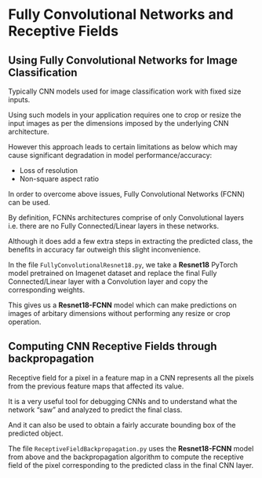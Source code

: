 # Fully Convolutional Networks and Receptive Fields

## Using Fully Convolutional Networks for Image Classification

Typically CNN models used for image classification work with fixed size inputs.

Using such models in your application requires one to crop or resize the input images as per the dimensions imposed by the underlying CNN architecture.

However this approach leads to certain limitations as below which may cause significant degradation in model performance/accuracy:
- Loss of resolution
- Non-square aspect ratio

In order to overcome above issues, Fully Convolutional Networks (FCNN) can be used.

By definition, FCNNs architectures comprise of only Convolutional layers i.e. there are no Fully Connected/Linear layers in these networks.

Although it does add a few extra steps in extracting the predicted class, the benefits in accuracy far outweigh this slight inconvenience.

In the file `FullyConvolutionalResnet18.py`, we take a **Resnet18** PyTorch model pretrained on Imagenet dataset and replace the final Fully Connected/Linear layer with a Convolution layer and copy the corresponding weights.

This gives us a **Resnet18-FCNN** model which can make predictions on images of arbitary dimensions without performing any resize or crop operation.

## Computing CNN Receptive Fields through backpropagation

Receptive field for a pixel in a feature map in a CNN represents all the pixels from the previous feature maps that affected its value.

It is a very useful tool for debugging CNNs and to understand what the network “saw” and analyzed to predict the final class.

And it can also be used to obtain a fairly accurate bounding box of the predicted object.

The file `ReceptiveFieldBackpropagation.py` uses the **Resnet18-FCNN** model from above and the backpropagation algorithm to compute the receptive field of the pixel corresponding to the predicted class in the final CNN layer.

